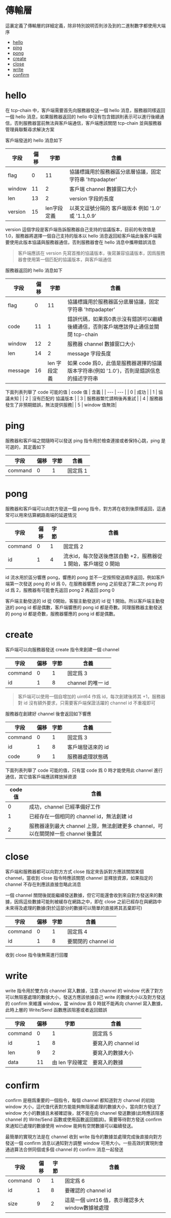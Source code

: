 # 傳輸層

這裏定義了傳輸層的詳細定義，除非特別說明否則涉及到的二進制數字都使用大端序


* [hello](#hello)
* [ping](#ping)
* [pong](#pong)
* [create](#create)
* [close](#close)
* [write](#write)
* [confirm](#confirm)

# hello

在 tcp-chain 中，客戶端需要首先向服務器發送一個 hello 消息，服務器同樣返回一個 hello 消息，如果服務器返回的 hello 中沒有包含錯誤則表示可以進行後續通信，否則服務器當前無法與客戶端通信，客戶端應該關閉 tcp-chain 並與服務器管理員聯繫尋求解決方案

客戶端發送的 hello 消息如下

| 字段 | 偏移 | 字節 | 含義 |
|--- |--- |---|---|
|   flag        |   0 |     11  |   協議標識用於服務器區分底層協議，固定字符串 'httpadapter' |
|   window  |   11   |  2   |   客戶端 channel 數據窗口大小    |
|   len         |   13 |    2 |     version 字段的長度  | 
|   version|    15 |    len字段定義  |  以英文逗號分隔的 客戶端版本 例如 '1.0' 或 '1.1,0.9'

version 這個字段是客戶端告訴服務器自己支持的協議版本，目前的有效值是 1.0，服務器將選擇一個自己支持的版本以 hello 消息返回給客戶端此後客戶端需要使用此版本協議與服務器通信，否則服務器會在 hello 消息中攜帶錯誤消息

> 客戶端應該在 version 先寫首推的協議版本，後寫兼容協議版本，因爲服務器會使用第一個匹配的協議版本，與客戶端通信

服務器返回的 hello 消息如下

| 字段 | 偏移 | 字節 | 含義 |
|--- |--- |---|---|
|   flag   |   0 |  11  |   協議標識用於服務器區分底層協議，固定字符串 'httpadapter' |
|   code |  11 |    1   |   錯誤代碼，如果爲0表示沒有錯誤可以繼續後續通信，否則客戶端應該停止通信並關閉 tcp-chain     |
|   window  |   12  |   2   |   服務器 channel 數據窗口大小   |
|   len     |   14  |   2   |  message 字段長度 |
|   message   | 16  |  len 字段定義 |  如果 code 爲0，此值是服務器選擇的協議版本字符串(例如 '1.0')，否則是錯誤信息的描述字符串 |

下面列表列舉了 code 可能的值
| code 值 | 含義 |
| --- | --- |
| 0 | 成功 |
| 1 | 協議未知 |
| 2 | 沒有匹配的 協議版本 |
| 3 | 服務器繁忙請稍後再重試 |
| 4 | 服務器發生了非預期錯誤，無法提供服務|
| 5 | window 值無效|

# ping

服務器和客戶端之間隨時可以發送 ping 指令用於檢查連接或者保持心跳，ping 是可選的，其定義如下

| 字段 | 偏移 | 字節 | 含義 |
|--- |--- |---|---|
|   command   |   0 |  1  |   固定爲 1 |

# pong

服務器和客戶端可以向對方發送一個 pong 指令，對方將在收到後原樣返回，這通常可以用來估算網路兩端的延遲情況

| 字段 | 偏移 | 字節 | 含義 |
|--- |--- |---|---|
|   command   |   0 |  1  |   固定爲 2 |
|   id  |   1  |    4   |   流水id，每次發送後應該自動 +2，服務器從 1 開始，客戶端從 0 開始|

id 流水用於區分響應 pong，響應的 pong 並不一定按照發送順序返回，例如客戶端第一次發送 pong 的 id 爲 0，在服務器響應 pong 之前發送了第二次 pong 的 id 爲 2，服務器有可能會先返回 pong 2 再返回 pong 0

客戶端主動發送的 id 從 0開始，客服主動發送的 id 從 1 開始。所以客戶端主動發送的 pong id 都是偶數，客戶端響應的 pong id 都是奇數。同理服務器主動發送的 pong id 都是奇數，服務器響應的 pong id 都是偶數。

# create

客戶端可以向服務器發送 create 指令來創建一個 channel

| 字段 | 偏移 | 字節 | 含義 |
|--- |--- |---|---|
|   command   |   0 |  1  |   固定爲 3 |
|   id  |   1  |    8   |   channel 的唯一 id|

> 客戶端可以使用一個自增加的 uint64 作爲 id，每次創建後將其 +1，服務器對 id 沒有額外要求，只需要客戶端保證活躍的 channel id 不重複即可

服務器在創建好 channel 後會返回如下響應

| 字段 | 偏移 | 字節 | 含義 |
|--- |--- |---|---|
|   command   |   0 |  1  |   固定爲 3 |
|   id  |   1  |    8   |   客戶端發送來的 id |
|   code  |   9  |    1   |   服務器處理狀態碼 |

下面列表列舉了 code 可能的值，只有當 code 爲 0 時才能使用此 channel 進行通信，其它值客戶端應該釋放掉資源

| code 值 | 含義 |
| --- | --- |
| 0 | 成功，channel 已經準備好工作 |
| 1 | 已經存在一個相同的 channel id，無法創建 id |
| 2 | 服務器達到最大 channel 上限，無法創建更多 channel，可以在關閉掉一些 channel 後重試 |

# close

客戶端和服務器都可以向對方方式 close 指定來告訴對方應該關閉某個 channel，當收到 close 指令時應該關閉 channel 並釋放資源，如果指定的 channel 不存在則應該直接忽略此消息

一個 channel 關閉後就能繼續發送數據，但它可能還會收到來自對方發送來的數據，因爲這些數據可能則被緩存在網路之中，即在 close 之前已經存在與網路中未來得及處理的數據(對於這部分的數據可以簡單的直接將其丟棄即可)

| 字段 | 偏移 | 字節 | 含義 |
|--- |--- |---|---|
|   command   |   0 |  1  |   固定爲 4 |
|   id  |   1  |    8   |   要關閉的 channel id |

收到 close 指令後無需進行回覆

# write

write 指令用於雙方向 channel 寫入數據，注意 channel 的 window 代表了對方可以無阻塞處理的數據大小，發送方應該依據自己 write 的數據大小以及對方發送的 confirm 來維護 window，當 window 爲 0  時就不能再向 channel 寫入數據，此時上層的 Write/Send 函數應該阻塞或者返回錯誤

| 字段 | 偏移 | 字節 | 含義 |
|--- |--- |---|---|
|   command   |   0 |  1  |   固定爲 5 |
|   id  |   1  |    8   |   要寫入的 channel id |
|   len |   9   |   2   |  要寫入的數據大小  |
|   data |   11   |   由 len 字段確定   |  要寫入的數據  |


# confirm

confirm 是極爲重要的一個指令，每個 channel 都知道對方 channel 的初始 window 大小，這代值代表對方能能夠無阻塞處理的數據大小，當向對方發送了 window 大小的數據且未被確認後，就不能在向 channel 發送數據(此時應該阻塞 channel 的 Write/Send 函數或使用函數返回錯誤)。需要等待對方發送 confirm 來通知已處理的數據使用 window 能夠有空閒數據可以繼續發送。

最簡單的實現方法是在 channel 收到 write 指令的數據並處理完成後直接向對方發送一個 confirm 消息以通知對方調整 window 可用大小。一些高效的實現則會通過算法合併同個或多個 channel 的 confirm 消息一起發送

| 字段 | 偏移 | 字節 | 含義 |
|--- |--- |---|---|
|   command   |   0 |  1  |   固定爲 6 |
|   id  |   1  |    8   |   要確認的 channel id |
|   size  |   9  |    2   |   這是一個 uint16 值，表示確認多大 window數據被處理 |